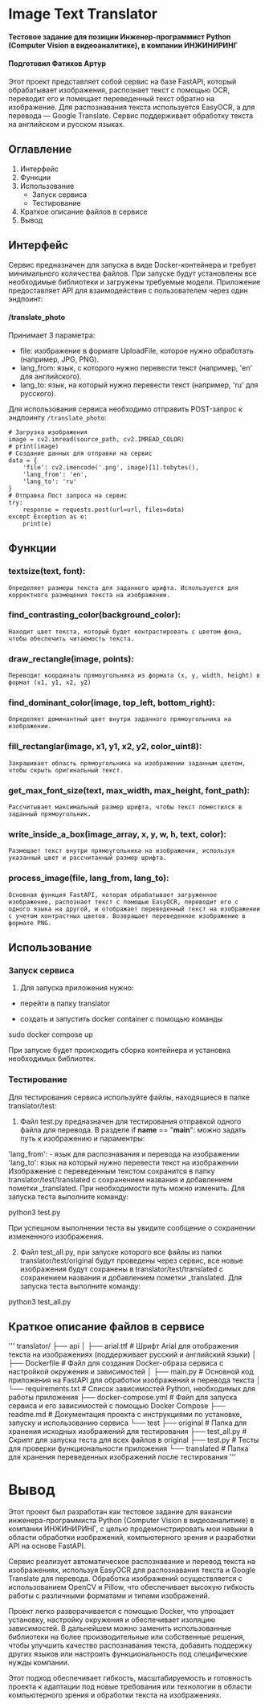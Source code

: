 # Image Text Translator


#### Тестовое задание для позиции Инженер-программист Python (Computer Vision в видеоаналитике), в компании ИНЖИНИРИНГ

#### Подготовил Фатихов Артур

Этот проект представляет собой сервис на базе FastAPI, который обрабатывает изображения, распознает текст с помощью OCR, переводит его и помещает переведенный текст обратно на изображение. Для распознавания текста используется EasyOCR, а для перевода — Google Translate. Сервис поддерживает обработку текста на английском и русском языках.

## Оглавление
1. Интерфейс 
2. Функции
3. Использование
   - Запуск сервиса
   - Тестирование
4. Краткое описание файлов в сервисе
5. Вывод


## Интерфейс

Сервис предназначен для запуска в виде Docker-контейнера и требует минимального количества файлов. При запуске будут установлены все необходимые библиотеки и загружены требуемые модели.
Приложение предоставляет API для взаимодействия с пользователем через один эндпоинт:

#### /translate_photo
Принимает 3 параметра:

- file: изображение в формате UploadFile, которое нужно обработать (например, JPG, PNG).
- lang_from: язык, с которого нужно перевести текст (например, 'en' для английского).
- lang_to: язык, на который нужно перевести текст (например, 'ru' для русского).

Для использования сервиса необходимо отправить POST-запрос к эндпоинту `/translate_photo`:

    # Загрузка изображения
    image = cv2.imread(source_path, cv2.IMREAD_COLOR)
    # print(image)
    # Создание данных для отправки на сервис
    data = {
        'file': cv2.imencode('.png', image)[1].tobytes(),
        'lang_from': 'en',
        'lang_to': 'ru'
    }
    # Отправка Пост запроса на сервис
    try:
        response = requests.post(url=url, files=data)
    except Exception as e:
        print(e)



## Функции

### textsize(text, font): 
    Определяет размеры текста для заданного шрифта. Используется для корректного размещения текста на изображении.

### find_contrasting_color(background_color): 
    Находит цвет текста, который будет контрастировать с цветом фона, чтобы обеспечить читаемость текста.

### draw_rectangle(image, points): 
    Переводит координаты прямоугольника из формата (x, y, width, height) в формат (x1, y1, x2, y2)

### find_dominant_color(image, top_left, bottom_right): 
    Определяет доминантный цвет внутри заданного прямоугольника на изображении.

### fill_rectanglar(image, x1, y1, x2, y2, color_uint8): 
    Закрашивает область прямоугольника на изображении заданным цветом, чтобы скрыть оригинальный текст.

### get_max_font_size(text, max_width, max_height, font_path):
    Рассчитывает максимальный размер шрифта, чтобы текст поместился в заданный прямоугольник.

### write_inside_a_box(image_array, x, y, w, h, text, color):
    Размещает текст внутри прямоугольника на изображении, используя указанный цвет и рассчитанный размер шрифта.

### process_image(file, lang_from, lang_to): 
    Основная функция FastAPI, которая обрабатывает загруженное изображение, распознает текст с помощью EasyOCR, переводит его с одного языка на другой, и отображает переведенный текст на изображении с учетом контрастных цветов. Возвращает переведенное изображение в формате PNG.


## Использование
### Запуск сервиса
1. Для запуска приложения нужно:

- перейти в папку translator

- создать и запустить docker container с помощью команды

sudo docker compose up

При запуске будет происходить сборка контейнера и установка необходимых библиотек.

### Тестирование
Для тестирования сервиса используйте файлы, находящиеся в папке translator/test:

1. Файл test.py предназначен для тестирования отправкой одного файла для перевода.
В разделе if __name__ == "__main__": можно задать путь к изображению и параментры:

'lang_from': - язык для распознавания и перевода на изображении
'lang_to': язык на который нужно перевести текст на изображении
Изображение с переведенным текстом сохранится в папку translator/test/translated c сохранением названия и добавлением пометки _translated. При необходимости путь можно изменить. Для запуска теста выполните команду:

python3 test.py

При успешном выполнении теста вы увидите сообщение о сохранении измененного изображения.

2. Файл test_all.py, при запуске которого все файлы из папки translator/test/original будут проведены через сервис, все новые изображения будут сохранены в translator/test/translated c сохранением названия и добавлением пометки _translated. Для запуска теста выполните команду:

python3 test_all.py

## Краткое описание файлов в сервисе 

'''
translator/
├── api
│   ├── arial.ttf               # Шрифт Arial для отображения текста на изображениях (поддерживает русский и английский языки)
│   ├── Dockerfile              # Файл для создания Docker-образа сервиса с настройкой окружения и зависимостей
│   ├── main.py                 # Основной код приложения на FastAPI для обработки изображений и перевода текста
│   └── requirements.txt        # Список зависимостей Python, необходимых для работы приложения
├── docker-compose.yml          # Файл для запуска сервиса и его зависимостей с помощью Docker Compose
├── readme.md                   # Документация проекта с инструкциями по установке, запуску и использованию сервиса
└── test
    ├── original                # Папка для хранения исходных изображений для тестирования
    ├── test_all.py             # Скрипт для запуска теста для всех файлов в original
    ├── test.py                 # Тесты для проверки функциональности приложения
    └── translated              # Папка для хранения переведенных изображений после тестирования
'''

# Вывод 
Этот проект был разработан как тестовое задание для вакансии инженера-программиста Python (Computer Vision в видеоаналитике) в компании ИНЖИНИРИНГ, с целью продемонстрировать мои навыки в области обработки изображений, компьютерного зрения и разработки API на основе FastAPI.

Сервис реализует автоматическое распознавание и перевод текста на изображениях, используя EasyOCR для распознавания текста и Google Translate для перевода. Обработка изображений осуществляется с использованием OpenCV и Pillow, что обеспечивает высокую гибкость работы с различными форматами и типами изображений.

Проект легко разворачивается с помощью Docker, что упрощает установку, настройку окружения и обеспечивает изоляцию зависимостей. В дальнейшем можно заменить использованные библиотеки на более производительные или собственные решения, чтобы улучшить качество распознавания текста, добавить поддержку других языков или настроить функциональность под специфические нужды компании.

Этот подход обеспечивает гибкость, масштабируемость и готовность проекта к адаптации под новые требования или технологии в области компьютерного зрения и обработки текста на изображениях.


